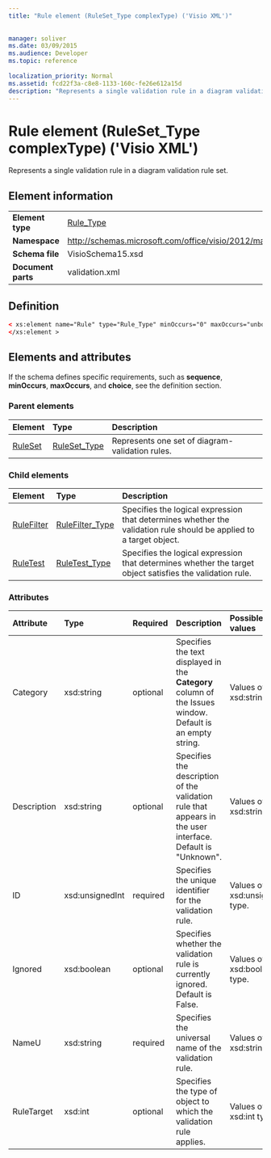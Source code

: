 ```yaml
---
title: "Rule element (RuleSet_Type complexType) ('Visio XML')"
 
 
manager: soliver
ms.date: 03/09/2015
ms.audience: Developer
ms.topic: reference
 
localization_priority: Normal
ms.assetid: fcd22f3a-c8e8-1133-160c-fe26e612a15d
description: "Represents a single validation rule in a diagram validation rule set."
---
```


# Rule element (RuleSet_Type complexType) ('Visio XML')

Represents a single validation rule in a diagram validation rule set.
  
## Element information

|||
|:-----|:-----|
|**Element type** <br/> |[Rule_Type](rule_type-complextypevisio-xml.md) <br/> |
|**Namespace** <br/> |http://schemas.microsoft.com/office/visio/2012/main  <br/> |
|**Schema file** <br/> |VisioSchema15.xsd  <br/> |
|**Document parts** <br/> |validation.xml  <br/> |
   
## Definition

```XML
< xs:element name="Rule" type="Rule_Type" minOccurs="0" maxOccurs="unbounded" >
</xs:element >
```

## Elements and attributes

If the schema defines specific requirements, such as **sequence**, **minOccurs**, **maxOccurs**, and **choice**, see the definition section. 
  
### Parent elements

|**Element**|**Type**|**Description**|
|:-----|:-----|:-----|
|[RuleSet](ruleset-element-rulesets_type-complextypevisio-xml.md) <br/> |[RuleSet_Type](ruleset_type-complextypevisio-xml.md) <br/> |Represents one set of diagram-validation rules.  <br/> |
   
### Child elements

|**Element**|**Type**|**Description**|
|:-----|:-----|:-----|
|[RuleFilter](rulefilter-element-rule_type-complextypevisio-xml.md) <br/> |[RuleFilter_Type](rulefilter_type-complextypevisio-xml.md) <br/> |Specifies the logical expression that determines whether the validation rule should be applied to a target object.  <br/> |
|[RuleTest](ruletest-element-rule_type-complextypevisio-xml.md) <br/> |[RuleTest_Type](ruletest_type-complextypevisio-xml.md) <br/> |Specifies the logical expression that determines whether the target object satisfies the validation rule.  <br/> |
   
### Attributes

|**Attribute**|**Type**|**Required**|**Description**|**Possible values**|
|:-----|:-----|:-----|:-----|:-----|
|Category  <br/> |xsd:string  <br/> |optional  <br/> |Specifies the text displayed in the **Category** column of the Issues window. Default is an empty string.  <br/> |Values of the xsd:string type.  <br/> |
|Description  <br/> |xsd:string  <br/> |optional  <br/> |Specifies the description of the validation rule that appears in the user interface. Default is "Unknown".  <br/> |Values of the xsd:string type.  <br/> |
|ID  <br/> |xsd:unsignedInt  <br/> |required  <br/> |Specifies the unique identifier for the validation rule.  <br/> |Values of the xsd:unsignedInt type.  <br/> |
|Ignored  <br/> |xsd:boolean  <br/> |optional  <br/> |Specifies whether the validation rule is currently ignored. Default is False.  <br/> |Values of the xsd:boolean type.  <br/> |
|NameU  <br/> |xsd:string  <br/> |required  <br/> |Specifies the universal name of the validation rule.  <br/> |Values of the xsd:string type.  <br/> |
|RuleTarget  <br/> |xsd:int  <br/> |optional  <br/> |Specifies the type of object to which the validation rule applies.  <br/> |Values of the xsd:int type.  <br/> |
   

